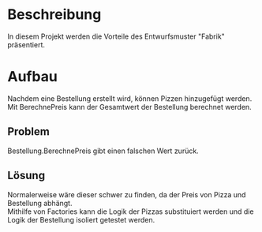 # Beschreibung
In diesem Projekt werden die Vorteile des Entwurfsmuster "Fabrik" präsentiert. <br>  

# Aufbau
Nachdem eine Bestellung erstellt wird, können Pizzen hinzugefügt werden. <br>
Mit BerechnePreis kann der Gesamtwert der Bestellung berechnet werden. <br>

## Problem
Bestellung.BerechnePreis gibt einen falschen Wert zurück.

## Lösung
Normalerweise wäre dieser schwer zu finden, da der Preis von Pizza und Bestellung abhängt.    
Mithilfe von Factories kann die Logik der Pizzas substituiert werden und die Logik der Bestellung isoliert getestet werden.
